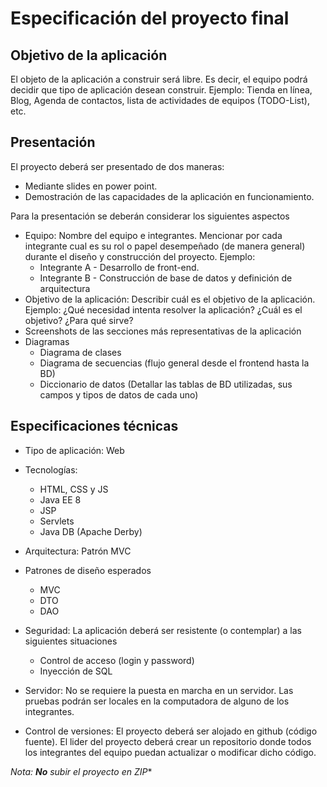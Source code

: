 # Especificación del proyecto final

## Objetivo de la aplicación

El objeto de la aplicación a construir será libre. Es decir, el equipo podrá decidir que tipo de aplicación desean construir.
Ejemplo: Tienda en línea, Blog, Agenda de contactos, lista de actividades de equipos (TODO-List), etc. 

## Presentación

El proyecto deberá ser presentado de dos maneras:

- Mediante slides en power point.
- Demostración de las capacidades de la aplicación en funcionamiento.

Para la presentación se deberán considerar los siguientes aspectos

- Equipo: Nombre del equipo e integrantes. Mencionar por cada integrante cual es su rol o papel desempeñado (de manera general) durante el diseño y construcción del proyecto. Ejemplo:
  - Integrante A - Desarrollo de front-end. 
  - Integrante B - Construcción de base de datos y definición de arquitectura
- Objetivo de la aplicación: Describir cuál es el objetivo de la aplicación. Ejemplo: ¿Qué necesidad intenta resolver la aplicación? ¿Cuál es el objetivo? ¿Para qué sirve?
- Screenshots de las secciones más representativas de la aplicación
- Diagramas
  - Diagrama de clases
  - Diagrama de secuencias (flujo general desde el frontend hasta la BD)
  - Diccionario de datos (Detallar las tablas de BD utilizadas, sus campos y tipos de datos de cada uno)

## Especificaciones técnicas

- Tipo de aplicación: Web

- Tecnologías:
  - HTML, CSS y JS
  - Java EE 8
  - JSP
  - Servlets
  - Java DB (Apache Derby)
  
- Arquitectura: Patrón MVC

- Patrones de diseño esperados
	- MVC
	- DTO
	- DAO

- Seguridad: La aplicación deberá ser resistente (o contemplar) a las siguientes situaciones

  - Control de acceso (login y password)
  - Inyección de SQL
  
- Servidor: No se requiere la puesta en marcha en un servidor. Las pruebas podrán ser locales en la computadora de alguno de los integrantes.

- Control de versiones: El proyecto deberá ser alojado en github (código fuente). El lider del proyecto deberá crear un repositorio donde todos los integrantes del equipo puedan actualizar o modificar dicho código.

*Nota: **No** subir el proyecto en ZIP**


